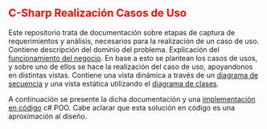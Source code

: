 ## <span style="color: red;">C-Sharp Realización Casos de Uso</span>

Este repositorio trata de documentación sobre etapas de captura de requerimientos y análisis, necesarios para la realización de un caso de uso.
Contiene descripción del dominio del problema. Explicación del [funcionamiento del negocio](PPAI%20IVR_Descripción%20del%20dominio.pdf).
En base a esto se plantean los casos de usos, y sobre uno de ellos se hace la realización del caso de uso, apoyandonos en distintas vistas.
Contiene una vista dinámica a través de un [diagrama de secuencia](VistaDinamica.png) y una vista estática utilizando el [diagrama de clases](VistaEstaticaDiagramaClases.png).

A continuación se presente la dicha documentación y una [implementación en código](PPI_v3) c# POO. Cabe aclarar que esta solución en código es una aproximación al diseño.
